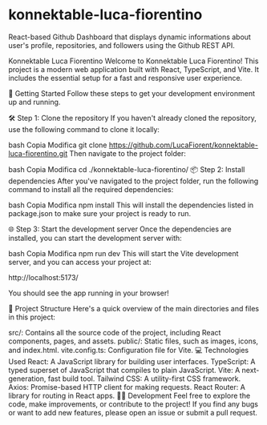 # konnektable-luca-fiorentino

React-based Github Dashboard that displays dynamic informations about user's profile, repositories, and followers using the Github REST API.

Konnektable Luca Fiorentino
Welcome to Konnektable Luca Fiorentino! This project is a modern web application built with React, TypeScript, and Vite. It includes the essential setup for a fast and responsive user experience.

🚀 Getting Started
Follow these steps to get your development environment up and running.

🛠️ Step 1: Clone the repository
If you haven't already cloned the repository, use the following command to clone it locally:

bash
Copia
Modifica
git clone https://github.com/LucaFiorent/konnektable-luca-fiorentino.git
Then navigate to the project folder:

bash
Copia
Modifica
cd ./konnektable-luca-fiorentino/
📦 Step 2: Install dependencies
After you've navigated to the project folder, run the following command to install all the required dependencies:

bash
Copia
Modifica
npm install
This will install the dependencies listed in package.json to make sure your project is ready to run.

🌐 Step 3: Start the development server
Once the dependencies are installed, you can start the development server with:

bash
Copia
Modifica
npm run dev
This will start the Vite development server, and you can access your project at:

http://localhost:5173/

You should see the app running in your browser!

📄 Project Structure
Here's a quick overview of the main directories and files in this project:

src/: Contains all the source code of the project, including React components, pages, and assets.
public/: Static files, such as images, icons, and index.html.
vite.config.ts: Configuration file for Vite.
💻 Technologies Used
React: A JavaScript library for building user interfaces.
TypeScript: A typed superset of JavaScript that compiles to plain JavaScript.
Vite: A next-generation, fast build tool.
Tailwind CSS: A utility-first CSS framework.
Axios: Promise-based HTTP client for making requests.
React Router: A library for routing in React apps.
🧑‍💻 Development
Feel free to explore the code, make improvements, or contribute to the project! If you find any bugs or want to add new features, please open an issue or submit a pull request.
